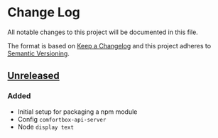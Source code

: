# Change Log
All notable changes to this project will be documented in this file.

The format is based on [Keep a Changelog](http://keepachangelog.com/)
and this project adheres to [Semantic Versioning](http://semver.org/).

## [Unreleased]
### Added
- Initial setup for packaging a npm module
- Config `comfortbox-api-server`
- Node `display text`

[Unreleased]: https://github.com/dwettstein/node-red-contrib-comfortbox/compare/master...HEAD
